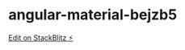 # angular-material-bejzb5

[Edit on StackBlitz ⚡️](https://stackblitz.com/edit/angular-material-bejzb5)